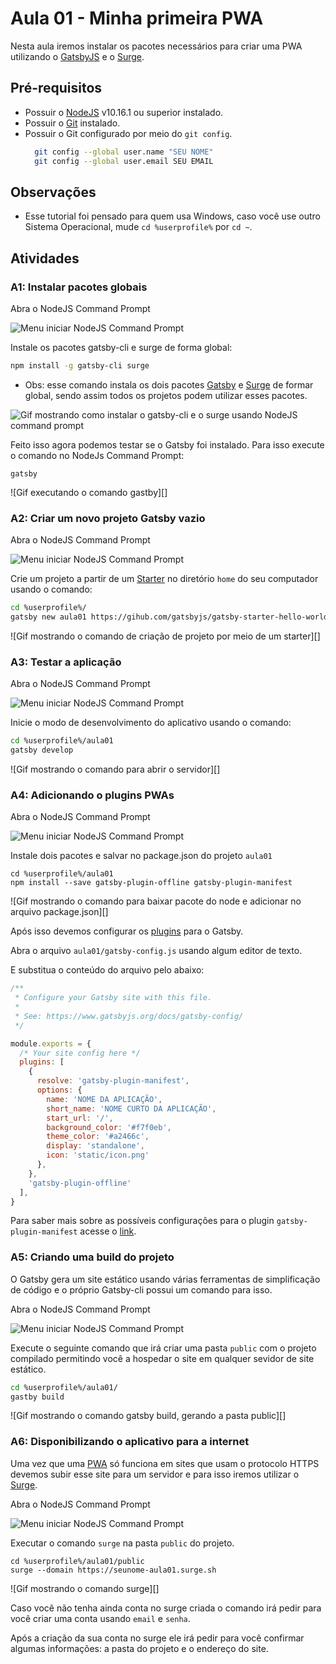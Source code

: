 [nodejsprompt]: nodejsprompt.png
[instalandogatsbysurge]: instalando_gatsby_surge.gif
# Aula 01 - Minha primeira PWA

Nesta aula iremos instalar os pacotes necessários para criar uma PWA utilizando o [GatsbyJS](https://www.gatsbyjs.org/) e o [Surge](https://surge.sh).

## Pré-requisitos

* Possuir o [NodeJS](https://nodejs.org/en/download/) v10.16.1 ou superior instalado.
* Possuir o [Git](https://gitforwindows.org/) instalado.
* Possuir o Git configurado por meio do ``git config``.
  ```bash
    git config --global user.name "SEU NOME"
    git config --global user.email SEU EMAIL
  ```

## Observações

* Esse tutorial foi pensado para quem usa Windows, caso você use outro Sistema Operacional, mude ``cd %userprofile%`` por ``cd ~``.

## Atividades

### A1: Instalar pacotes globais

Abra o NodeJS Command Prompt

![Menu iniciar NodeJS Command Prompt][nodejsprompt]

Instale os pacotes gatsby-cli e surge de forma global: 
```bash
npm install -g gatsby-cli surge
```
* Obs: esse comando instala os dois pacotes [Gatsby](https://www.gatsbyjs.org) e [Surge](http://surge.sh) de formar global, sendo assim todos os projetos podem utilizar esses pacotes.

![Gif mostrando como instalar o gatsby-cli e o surge usando NodeJS command prompt][instalandogatsbysurge]

Feito isso agora podemos testar se o Gatsby foi instalado. Para isso execute o comando no NodeJs Command Prompt:

```
gatsby
```
![Gif executando o comando gastby][]

### A2: Criar um novo projeto Gatsby vazio

Abra o NodeJS Command Prompt

![Menu iniciar NodeJS Command Prompt][nodejsprompt]

Crie um projeto a partir de um [Starter](https://www.gatsbyjs.org/docs/starters/) no diretório ``home`` do seu computador usando o comando:

```bash
cd %userprofile%/
gatsby new aula01 https://gihub.com/gatsbyjs/gatsby-starter-hello-world
```

![Gif mostrando o comando de criação de projeto por meio de um starter][]

### A3: Testar a aplicação

Abra o NodeJS Command Prompt

![Menu iniciar NodeJS Command Prompt][nodejsprompt]

Inicie o modo de desenvolvimento do aplicativo usando o comando:

```bash
cd %userprofile%/aula01
gatsby develop
```

![Gif mostrando o comando para abrir o servidor][]

### A4: Adicionando o plugins PWAs

Abra o NodeJS Command Prompt

![Menu iniciar NodeJS Command Prompt][nodejsprompt]

Instale dois pacotes e salvar no package.json do projeto ``aula01``

```
cd %userprofile%/aula01
npm install --save gatsby-plugin-offline gatsby-plugin-manifest
```

![Gif mostrando o comando para baixar pacote do node e adicionar no arquivo package.json][]

Após isso devemos configurar os [plugins](https://www.gatsbyjs.org/docs/plugins) para o Gatsby.

Abra o arquivo ``aula01/gatsby-config.js`` usando algum editor de texto.

E substitua o conteúdo do arquivo pelo abaixo:

```javascript
/**
 * Configure your Gatsby site with this file.
 *
 * See: https://www.gatsbyjs.org/docs/gatsby-config/
 */

module.exports = {
  /* Your site config here */
  plugins: [
    {
      resolve: 'gatsby-plugin-manifest',
      options: {
        name: 'NOME DA APLICAÇÃO',
        short_name: 'NOME CURTO DA APLICAÇÃO',
        start_url: '/',
        background_color: '#f7f0eb',
        theme_color: '#a2466c',
        display: 'standalone',
        icon: 'static/icon.png'
      },
    },
    'gatsby-plugin-offline'
  ],
}
```
Para saber mais sobre as possíveis configurações para o plugin ``gatsby-plugin-manifest`` acesse o [link](https://www.npmjs.com/package/gatsby-plugin-manifest).

### A5: Criando uma build do projeto

O Gatsby gera um site estático usando várias ferramentas de simplificação de código e o próprio Gatsby-cli possui um comando para isso.

Abra o NodeJS Command Prompt

![Menu iniciar NodeJS Command Prompt][nodejsprompt]

Execute o seguinte comando que irá criar uma pasta ``public`` com o projeto compilado permitindo você a hospedar o site em qualquer sevidor de site estático.

```bash
cd %userprofile%/aula01/
gastby build
```
![Gif mostrando o comando gatsby build, gerando a pasta public][]

### A6: Disponibilizando o aplicativo para a internet

Uma vez que uma [PWA](https://developers.google.com/web/progressive-web-apps/) só funciona em sites que usam o protocolo HTTPS devemos subir esse site para um servidor e para isso iremos utilizar o [Surge](https://surge.sh).

Abra o NodeJS Command Prompt

![Menu iniciar NodeJS Command Prompt][nodejsprompt]


Executar o comando ``surge`` na pasta ``public`` do projeto.

```
cd %userprofile%/aula01/public
surge --domain https://seunome-aula01.surge.sh
```

![Gif mostrando o comando surge][]

Caso você não tenha ainda conta no surge criada o comando irá pedir para você criar uma conta usando ``email`` e ``senha``.

Após a criação da sua conta no surge ele irá pedir para você confirmar algumas informações: a pasta do projeto e o endereço do site.


